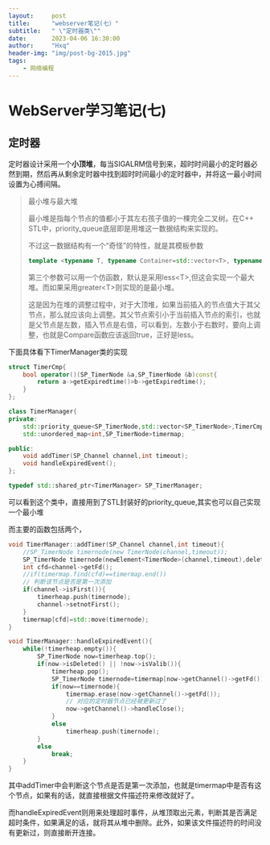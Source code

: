 ```yaml
---
layout:     post
title:      "webserver笔记(七）"
subtitle:   " \"定时器类\""
date:       2023-04-06 16:30:00
author:     "Hxq"
header-img: "img/post-bg-2015.jpg"
tags:
    - 网络编程
---
```


# WebServer学习笔记(七)

## 定时器

定时器设计采用一个**小顶堆**，每当SIGALRM信号到来，超时时间最小的定时器必然到期，然后再从剩余定时器中找到超时时间最小的定时器中，并将这一最小时间设置为心搏间隔。

> 最小堆与最大堆
>
> 最小堆是指每个节点的值都小于其左右孩子值的一棵完全二叉树。在C++ STL中，priority_queue底层即是用堆这一数据结构来实现的。
>
> 不过这一数据结构有一个“奇怪”的特性，就是其模板参数
>
> ```C++
> template <typename T, typename Container=std::vector<T>, typename Compare=std::less<T>> class priority_queue
> ```
>
> 第三个参数可以用一个仿函数，默认是采用less<T\>,但这会实现一个最大堆。而如果采用greater<T\>则实现的是最小堆。
>
> 这是因为在堆的调整过程中，对于大顶堆，如果当前插入的节点值大于其父节点，那么就应该向上调整。其父节点索引小于当前插入节点的索引，也就是父节点是左数，插入节点是右值，可以看到，左数小于右数时，要向上调整，也就是Compare函数应该返回true，正好是less。



下面具体看下TimerManager类的实现

```C++
struct TimerCmp{
	bool operator()(SP_TimerNode &a,SP_TimerNode &b)const{
		return a->getExpiredtime()>b->getExpiredtime();
	}
};

class TimerManager{
private:
	std::priority_queue<SP_TimerNode,std::vector<SP_TimerNode>,TimerCmp>timerheap;
	std::unordered_map<int,SP_TimerNode>timermap;

public:
	void addTimer(SP_Channel channel,int timeout);
	void handleExpiredEvent();
};

typedef std::shared_ptr<TimerManager> SP_TimerManager;
```

可以看到这个类中，直接用到了STL封装好的priority_queue,其实也可以自己实现一个最小堆



而主要的函数包括两个，

```C++
void TimerManager::addTimer(SP_Channel channel,int timeout){
	//SP_TimerNode timernode(new TimerNode(channel,timeout));
	SP_TimerNode timernode(newElement<TimerNode>(channel,timeout),deleteElement<TimerNode>);
	int cfd=channel->getFd();
	//if(timermap.find(cfd)==timermap.end())
	// 判断该节点是否是第一次添加
	if(channel->isFirst()){
		timerheap.push(timernode);
		channel->setnotFirst();
	}
	timermap[cfd]=std::move(timernode);
}

void TimerManager::handleExpiredEvent(){
	while(!timerheap.empty()){
		SP_TimerNode now=timerheap.top();
		if(now->isDeleted() || !now->isValib()){
			timerheap.pop();
			SP_TimerNode timernode=timermap[now->getChannel()->getFd()];
			if(now==timernode){
				timermap.erase(now->getChannel()->getFd());
				// 对应的定时器节点已经被更新过了
				now->getChannel()->handleClose();
			}
			else
				timerheap.push(timernode);
		}
		else
			break;
	}
}
```

其中addTimer中会判断这个节点是否是第一次添加，也就是timermap中是否有这个节点，如果有的话，就直接根据文件描述符来修改就好了。

而handleExpiredEvent则用来处理超时事件，从堆顶取出元素，判断其是否满足超时条件，如果满足的话，就将其从堆中删除。此外，如果该文件描述符的时间没有更新过，则直接断开连接。